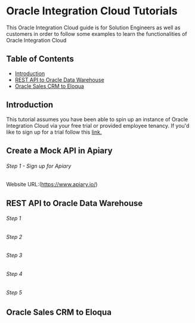 # Oracle Integration Cloud Tutorials
This Oracle Integration Cloud guide is for Solution Engineers as well as customers in order to follow some examples to learn the functionalities of Oracle Integration Cloud
## Table of Contents
- [Introduction](#introduction)
- [REST API to Oracle Data Warehouse](#rest-api-to-oracle-data-warehouse)
- [Oracle Sales CRM to Eloqua](#oracle-sales-crm-to-eloqua)

## Introduction
This tutorial assumes you have been able to spin up an instance of Oracle Integration Cloud via your free trial or provided employee tenancy. If you'd like to sign up for a trial follow this [link.](https://www.oracle.com/cloud/free/)

## Create a Mock API in Apiary
###### Step 1 - Sign up for Apiary
Website URL:(https://www.apiary.io/)

## REST API to Oracle Data Warehouse

###### Step 1
###### Step 2
###### Step 3
###### Step 4
###### Step 5


## Oracle Sales CRM to Eloqua
